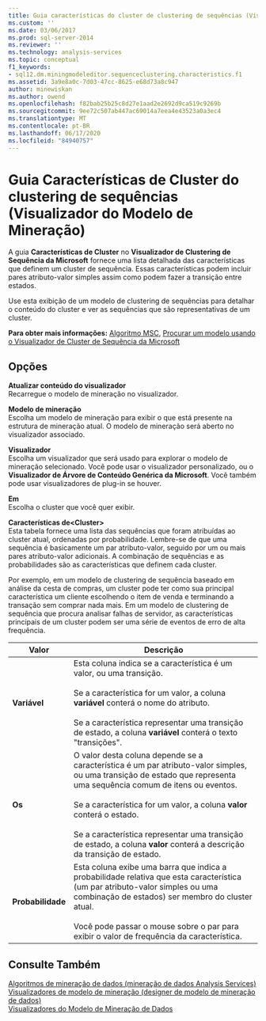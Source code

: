 ```yaml
---
title: Guia características do cluster de clustering de sequências (Visualizador do modelo de mineração) | Microsoft Docs
ms.custom: ''
ms.date: 03/06/2017
ms.prod: sql-server-2014
ms.reviewer: ''
ms.technology: analysis-services
ms.topic: conceptual
f1_keywords:
- sql12.dm.miningmodeleditor.sequenceclustering.characteristics.f1
ms.assetid: 3a9e8a0c-7d03-47cc-8625-e68d73a8c947
author: minewiskan
ms.author: owend
ms.openlocfilehash: f82bab25b25c8d27e1aad2e2692d9ca519c9269b
ms.sourcegitcommit: 9ee72c507ab447ac69014a7eea4e43523a0a3ec4
ms.translationtype: MT
ms.contentlocale: pt-BR
ms.lasthandoff: 06/17/2020
ms.locfileid: "84940757"
---
```

# <a name="sequence-clustering-cluster-characteristics-tab-mining-model-viewer"></a>Guia Características de Cluster do clustering de sequências (Visualizador do Modelo de Mineração)
  A guia **Características de Cluster** no **Visualizador de Clustering de Sequência da Microsoft** fornece uma lista detalhada das características que definem um cluster de sequência. Essas características podem incluir pares atributo-valor simples assim como podem fazer a transição entre estados.  
  
 Use esta exibição de um modelo de clustering de sequências para detalhar o conteúdo do cluster e ver as sequências que são representativas de um cluster.  
  
 **Para obter mais informações:** [Algoritmo MSC](data-mining/microsoft-sequence-clustering-algorithm.md), [Procurar um modelo usando o Visualizador de Cluster de Sequência da Microsoft](data-mining/browse-a-model-using-the-microsoft-sequence-cluster-viewer.md)  
  
## <a name="options"></a>Opções  
 **Atualizar conteúdo do visualizador**  
 Recarregue o modelo de mineração no visualizador.  
  
 **Modelo de mineração**  
 Escolha um modelo de mineração para exibir o que está presente na estrutura de mineração atual. O modelo de mineração será aberto no visualizador associado.  
  
 **Visualizador**  
 Escolha um visualizador que será usado para explorar o modelo de mineração selecionado. Você pode usar o visualizador personalizado, ou o **Visualizador de Árvore de Conteúdo Genérica da Microsoft**. Você também pode usar visualizadores de plug-in se houver.  
  
 **Em**  
 Escolha o cluster que você quer exibir.  
  
 **Características de\<Cluster>**  
 Esta tabela fornece uma lista das sequências que foram atribuídas ao cluster atual, ordenadas por probabilidade. Lembre-se de que uma sequência é basicamente um par atributo-valor, seguido por um ou mais pares atributo-valor adicionais. A combinação de sequências e as probabilidades são as características que definem cada cluster.  
  
 Por exemplo, em um modelo de clustering de sequência baseado em análise da cesta de compras, um cluster pode ter como sua principal característica um cliente escolhendo o item de venda e terminando a transação sem comprar nada mais. Em um modelo de clustering de sequência que procura analisar falhas de servidor, as características principais de um cluster podem ser uma série de eventos de erro de alta frequência.  
  
|Valor|Descrição|  
|-----------|-----------------|  
|**Variável**|Esta coluna indica se a característica é um valor, ou uma transição.<br /><br /> Se a característica for um valor, a coluna **variável** conterá o nome do atributo.<br /><br /> Se a característica representar uma transição de estado, a coluna **variável** conterá o texto "transições".|  
|**Os**|O valor desta coluna depende se a característica é um par atributo-valor simples, ou uma transição de estado que representa uma sequência comum de itens ou eventos.<br /><br /> Se a característica for um valor, a coluna **valor** conterá o estado.<br /><br /> Se a característica representar uma transição de estado, a coluna **valor** conterá a descrição da transição de estado.|  
|**Probabilidade**|Esta coluna exibe uma barra que indica a probabilidade relativa que esta característica (um par atributo-valor simples ou uma combinação de estados) ser membro do cluster atual.<br /><br /> Você pode passar o mouse sobre o par para exibir o valor de frequência da característica.|  
  
## <a name="see-also"></a>Consulte Também  
 [Algoritmos de mineração de dados &#40;mineração de dados Analysis Services&#41;](data-mining/data-mining-algorithms-analysis-services-data-mining.md)   
 [Visualizadores de modelo de mineração &#40;designer de modelo de mineração de dados&#41;](mining-model-viewers-data-mining-model-designer.md)   
 [Visualizadores do Modelo de Mineração de Dados](data-mining/data-mining-model-viewers.md)  
  
  
